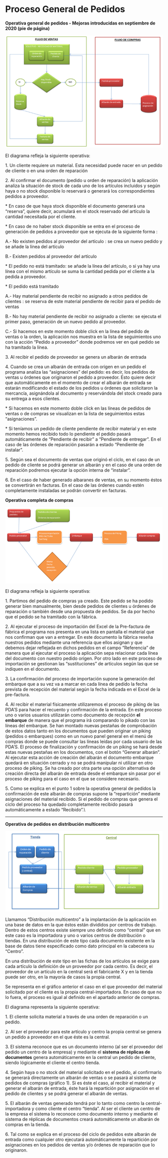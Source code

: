 # Proceso General de Pedidos

**Operativa general de pedidos - Mejoras introducidas en septiembre de 2020 (pie de página)**

![](<../../../../.gitbook/assets/image (70).png>)

El diagrama refleja la siguiente operativa:

1\. Un cliente requiere un material. Esta necesidad puede nacer en un pedido de cliente o en una orden de reparación

2\. Al confirmar el documento (pedido u orden de reparación) la aplicación analiza la situación de stock de cada uno de los artículos incluidos y según haya o no stock disponible lo reservará o generará los correspondientes pedidos a proveedor.

\* En caso de que haya stock disponible el documento generará una “reserva”, quiere decir, acumulará en el stock reservado del artículo la cantidad necesitada por el cliente.

\* En caso de no haber stock disponible se entra en el proceso de generación de pedidos a proveedor que se ejecuta de la siguiente forma :

A.- No existen pedidos al proveedor del artículo : se crea un nuevo pedido y se añade la línea del artículo

B.- Existen pedidos al proveedor del artículo

\* El pedido no está tramitado: se añade la línea del artículo, o si ya hay una línea con el mismo artículo se suma la cantidad pedida por el cliente a la pedida a proveedor.

\* El pedido está tramitado

A.- Hay material pendiente de recibir no asignado a otros pedidos de clientes : se reserva de este material pendiente de recibir para el pedido de ventas

B.- No hay material pendiente de recibir no asignado a cliente: se ejecuta el primer paso, generación de un nuevo pedido al proveedor.

C.- Si hacemos en este momento doble click en la línea del pedido de ventas o la orden, la aplicación nos muestra en la lista de seguimientos uno con la acción “Pedido a proveedor” donde podremos ver en qué pedido se ha tramitado la línea.

3\. Al recibir el pedido de proveedor se genera un albarán de entrada

4\. Cuando se crea un albarán de entrada con origen en un pedido el programa analiza las “asignaciones” del pedido: es decir, los pedidos de ventas u órdenes que originaron el pedido a proveedor. Esto quiere decir que automáticamente en el momento de crear el albarán de entrada se estarán modificando el estado de los pedidos u órdenes que solicitaron la mercancía, asignándola al documento y reservándola del stock creado para su entrega a esos clientes.

\* Si hacemos en este momento doble click en las líneas de pedidos de ventas o de compras se visualizan en la lista de seguimientos estas “asignaciones”.

\* Si teníamos un pedido de cliente pendiente de recibir material y en este momento hemos recibido todo lo pendiente el pedido pasará automáticamente de “Pendiente de recibir” a “Pendiente de entregar”. En el caso de las órdenes de reparación pasarán a estado “Pendiente de instalar”.

5\. Según sea el documento de ventas que originó el ciclo, en el caso de un pedido de cliente se podrá generar un albarán y en el caso de una orden de reparación podremos ejecutar la opción interna de “instalar”.

6\. En el caso de haber generado albaranes de ventas, en su momento éstos se convertirán en facturas. En el caso de las órdenes cuando estén completamente instaladas se podrán convertir en facturas.

**Operativa completa de compras**

![](<../../../../.gitbook/assets/image (71).png>)

El diagrama refleja la siguiente operativa:

1\. Partimos del pedido de compras ya creado. Este pedido se ha podido generar bien manualmente, bien desde pedidos de clientes u órdenes de reparación o también desde una propuesta de pedidos. Se da por hecho que el pedido se ha tramitado con la fábrica.

2\. Al ejecutar el proceso de importación del Excel de la Pre-factura de fábrica el programa nos presenta en una lista en pantalla el material que nos confirman que van a entregar. En este documento la fábrica reseña nuestros pedidos mediante una referencia que ellos asignan y que debemos dejar reflejada en dichos pedidos en el campo “Referencia” de manera que al ejecutar el proceso la aplicación sepa relacionar cada línea del documento con nuestro pedido origen. Por otro lado en este proceso de importación se gestionan las “sustituciones” de artículos según las que se indiquen en el documento.

3\. La confirmación del proceso de importación supone la generación del embarque que a su vez va a marcar en cada línea de pedido la fecha prevista de recepción del material según la fecha indicada en el Excel de la pre-factura.

4\. Al recibir el material físicamente utilizaremos el proceso de piking de las PDA’S para hacer el recuento y confirmación de la entrada. En este proceso uno o varios usuarios utilizarán como documento de recepción **el embarque** de manera que el programa irá comparando lo pikado con las líneas del embarque. Se han montado nuevas pestañas de comprobación de estos datos tanto en los documentos que pueden originar un piking (pedidos o embarques) como en un nuevo panel general en el menú de compras donde se puede consultar las líneas leídas por cada usuario de las PDA’S. El proceso de finalización y confirmación de un piking se hará desde estas nuevas pestañas en los documentos, con el botón “Generar albarán”. Al ejecutar esta acción de creación del albarán el documento embarque quedará en situación cerrado y no se podrá manipular ni utilizar en otro proceso de piking. Se ha creado por otra parte una opción alternativa de creación directa del albarán de entrada desde el embarque sin pasar por el proceso de piking para el caso en el que se considere necesario.

5\. Como se explica en el punto 1 sobre la operativa general de pedidos la confirmación de este albarán de compras supone la “repartición” mediante asignaciones del material recibido. Si el pedido de compras que genera el ciclo del proceso ha quedado completamente recibido pasará automáticamente a estado “Recibido”.\\

***

**Operativa de pedidos en distribución multicentro**

![](<../../../../.gitbook/assets/image (72).png>)

Llamamos “Distribución multicentro” a la implantación de la aplicación en una base de datos en la que éstos están divididos por centros de trabajo. Dentro de estos centros existe siempre uno definido como “central” que en este caso es la importadora y uno o varios centros de distribución o tiendas. En una distribución de este tipo cada documento existente en la base de datos tiene especificado como dato principal en la cabecera su “Centro”.

En una distribución de este tipo en las fichas de los artículos se exige para cada artículo la definición de un proveedor por cada centro. Es decir, el proveedor de un artículo en la central será el fabricante X y en la tienda puede ser otro, en la mayoría de casos la propia central.

Se representa en el gráfico anterior el caso en el que proveedor del material solicitado por el cliente es la propia central-importadora. En caso de que no lo fuera, el proceso es igual al definido en el apartado anterior de compras.

El diagrama representa la siguiente operativa:

1\. El cliente solicita material a través de una orden de reparación o un pedido.

2\. Al ser el proveedor para este artículo y centro la propia central se genera un pedido a proveedor en el que éste es la central.

3\. El sistema reconoce que es un documento interno (al ser el proveedor del pedido un centro de la empresa) y mediante el **sistema de réplicas de documentos** genera automáticamente en la central un pedido de cliente, siendo lógicamente el cliente el centro tienda.

4\. Según haya o no stock del material solicitado en el pedido, al confirmarlo se generará directamente un albarán de ventas o se pasará al sistema de pedidos de compras (gráfico 1). Si es éste el caso, al recibir el material y generar el albarán de entrada, éste hará la repartición por asignación en el pedido de clientes y se podrá generar el albarán de ventas.

5\. El albarán de ventas generado tendrá por lo tanto como centro la central-importadora y como cliente el centro “tienda”. Al ser el cliente un centro de la empresa el sistema lo reconoce como documento interno y mediante el sistema de réplicas de documentos creará automáticamente un albarán de compras en la tienda.

6\. Tal como se explica en el proceso del ciclo de pedidos este albarán de entrada como cualquier otro ejecutará automáticamente la repartición por asignaciones en los pedidos de ventas y/o órdenes de reparación que lo originaron.
